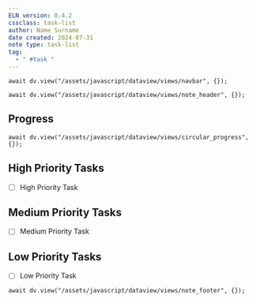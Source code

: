 ```yaml
---
ELN version: 0.4.2
cssclass: task-list
author: Name Surname
date created: 2024-07-31
note type: task-list
tag:
  - " #task "
---
```


```dataviewjs
await dv.view("/assets/javascript/dataview/views/navbar", {});
```

```dataviewjs
await dv.view("/assets/javascript/dataview/views/note_header", {});
```

## Progress
```dataviewjs
await dv.view("/assets/javascript/dataview/views/circular_progress", {});
```

## High Priority Tasks

- [ ] High Priority Task
	
## Medium Priority Tasks

- [ ] Medium Priority Task

## Low Priority Tasks

- [ ] Low Priority Task



```dataviewjs
await dv.view("/assets/javascript/dataview/views/note_footer", {});
```
